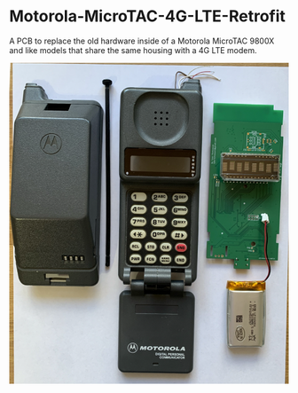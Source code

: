 # Motorola-MicroTAC-4G-LTE-Retrofit
A PCB to replace the old hardware inside of a Motorola MicroTAC 9800X and like models that share the same housing with a 4G LTE modem.

<img src="https://raw.githubusercontent.com/TylerRamsawak/Motorola-MicroTAC-4G-LTE-Retrofit/refs/heads/main/phone.png"></img>
